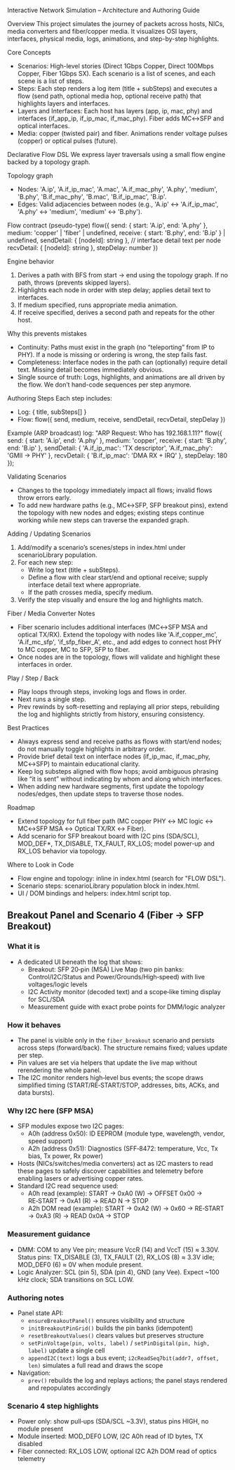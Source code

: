Interactive Network Simulation – Architecture and Authoring Guide

Overview
This project simulates the journey of packets across hosts, NICs, media converters and fiber/copper media. It visualizes OSI layers, interfaces, physical media, logs, animations, and step-by-step highlights.

Core Concepts
- Scenarios: High-level stories (Direct 1Gbps Copper, Direct 100Mbps Copper, Fiber 1Gbps SX). Each scenario is a list of scenes, and each scene is a list of steps.
- Steps: Each step renders a log item (title + subSteps) and executes a flow (send path, optional media hop, optional receive path) that highlights layers and interfaces.
- Layers and Interfaces: Each host has layers (app, ip, mac, phy) and interfaces (if_app_ip, if_ip_mac, if_mac_phy). Fiber adds MC↔SFP and optical interfaces.
- Media: copper (twisted pair) and fiber. Animations render voltage pulses (copper) or optical pulses (future).

Declarative Flow DSL
We express layer traversals using a small flow engine backed by a topology graph.

Topology graph
- Nodes: 'A.ip', 'A.if_ip_mac', 'A.mac', 'A.if_mac_phy', 'A.phy', 'medium', 'B.phy', 'B.if_mac_phy', 'B.mac', 'B.if_ip_mac', 'B.ip'.
- Edges: Valid adjacencies between nodes (e.g., 'A.ip' ↔ 'A.if_ip_mac', 'A.phy' ↔ 'medium', 'medium' ↔ 'B.phy').

Flow contract (pseudo-type)
flow({
  send:    { start: 'A.ip', end: 'A.phy' },
  medium:  'copper' | 'fiber' | undefined,
  receive: { start: 'B.phy', end: 'B.ip' } | undefined,
  sendDetail: { [nodeId]: string },   // interface detail text per node
  recvDetail: { [nodeId]: string },
  stepDelay: number
})

Engine behavior
1) Derives a path with BFS from start → end using the topology graph. If no path, throws (prevents skipped layers).
2) Highlights each node in order with step delay; applies detail text to interfaces.
3) If medium specified, runs appropriate media animation.
4) If receive specified, derives a second path and repeats for the other host.

Why this prevents mistakes
- Continuity: Paths must exist in the graph (no “teleporting” from IP to PHY). If a node is missing or ordering is wrong, the step fails fast.
- Completeness: Interface nodes in the path can (optionally) require detail text. Missing detail becomes immediately obvious.
- Single source of truth: Logs, highlights, and animations are all driven by the flow. We don’t hand-code sequences per step anymore.

Authoring Steps
Each step includes:
- Log: { title, subSteps[] }
- Flow: flow({ send, medium, receive, sendDetail, recvDetail, stepDelay })

Example (ARP broadcast)
log: "ARP Request: Who has 192.168.1.11?"
flow({
  send: { start: 'A.ip', end: 'A.phy' },
  medium: 'copper',
  receive: { start: 'B.phy', end: 'B.ip' },
  sendDetail: { 'A.if_ip_mac': 'TX descriptor', 'A.if_mac_phy': 'GMII → PHY' },
  recvDetail: { 'B.if_ip_mac': 'DMA RX + IRQ' },
  stepDelay: 180
});

Validating Scenarios
- Changes to the topology immediately impact all flows; invalid flows throw errors early.
- To add new hardware paths (e.g., MC↔SFP, SFP breakout pins), extend the topology with new nodes and edges; existing steps continue working while new steps can traverse the expanded graph.

Adding / Updating Scenarios
1) Add/modify a scenario’s scenes/steps in index.html under scenarioLibrary population.
2) For each new step:
   - Write log text (title + subSteps).
   - Define a flow with clear start/end and optional receive; supply interface detail text where appropriate.
   - If the path crosses media, specify medium.
3) Verify the step visually and ensure the log and highlights match.

Fiber / Media Converter Notes
- Fiber scenario includes additional interfaces (MC↔SFP MSA and optical TX/RX). Extend the topology with nodes like 'A.if_copper_mc', 'A.if_mc_sfp', 'if_sfp_fiber_A', etc., and add edges to connect host PHY to MC copper, MC to SFP, SFP to fiber.
- Once nodes are in the topology, flows will validate and highlight these interfaces in order.

Play / Step / Back
- Play loops through steps, invoking logs and flows in order.
- Next runs a single step.
- Prev rewinds by soft-resetting and replaying all prior steps, rebuilding the log and highlights strictly from history, ensuring consistency.

Best Practices
- Always express send and receive paths as flows with start/end nodes; do not manually toggle highlights in arbitrary order.
- Provide brief detail text on interface nodes (if_ip_mac, if_mac_phy, MC↔SFP) to maintain educational clarity.
- Keep log substeps aligned with flow hops; avoid ambiguous phrasing like “it is sent” without indicating by whom and along which interfaces.
- When adding new hardware segments, first update the topology nodes/edges, then update steps to traverse those nodes.

Roadmap
- Extend topology for full fiber path (MC copper PHY ↔ MC logic ↔ MC↔SFP MSA ↔ Optical TX/RX ↔ Fiber).
- Add scenario for SFP breakout board with I2C pins (SDA/SCL), MOD_DEF*, TX_DISABLE, TX_FAULT, RX_LOS; model power-up and RX_LOS behavior via topology.

Where to Look in Code
- Flow engine and topology: inline in index.html (search for "FLOW DSL").
- Scenario steps: scenarioLibrary population block in index.html.
- UI / DOM bindings and helpers: index.html script top.

## Breakout Panel and Scenario 4 (Fiber → SFP Breakout)

### What it is
- A dedicated UI beneath the log that shows:
  - Breakout: SFP 20‑pin (MSA) Live Map (two pin banks: Control/I2C/Status and Power/Grounds/High‑speed) with live voltages/logic levels
  - I2C Activity monitor (decoded text) and a scope‑like timing display for SCL/SDA
  - Measurement guide with exact probe points for DMM/logic analyzer

### How it behaves
- The panel is visible only in the `fiber_breakout` scenario and persists across steps (forward/back). The structure remains fixed; values update per step.
- Pin values are set via helpers that update the live map without rerendering the whole panel.
- The I2C monitor renders high‑level bus events; the scope draws simplified timing (START/RE‑START/STOP, addresses, bits, ACKs, and data bursts).

### Why I2C here (SFP MSA)
- SFP modules expose two I2C pages:
  - A0h (address 0x50): ID EEPROM (module type, wavelength, vendor, speed support)
  - A2h (address 0x51): Diagnostics (SFF‑8472: temperature, Vcc, Tx bias, Tx power, Rx power)
- Hosts (NICs/switches/media converters) act as I2C masters to read these pages to safely discover capabilities and telemetry before enabling lasers or advertising copper rates.
- Standard I2C read sequence used:
  - A0h read (example): START → 0xA0 (W) → OFFSET 0x00 → RE‑START → 0xA1 (R) → READ N → STOP
  - A2h DOM read (example): START → 0xA2 (W) → 0x60 → RE‑START → 0xA3 (R) → READ 0x0A → STOP

### Measurement guidance
- DMM: COM to any Vee pin; measure VccR (14) and VccT (15) ≈ 3.30V. Status pins: TX_DISABLE (3), TX_FAULT (2), RX_LOS (8) ≈ 3.3V idle; MOD_DEF0 (6) ≈ 0V when module present.
- Logic Analyzer: SCL (pin 5), SDA (pin 4), GND (any Vee). Expect ~100 kHz clock; SDA transitions on SCL LOW.

### Authoring notes
- Panel state API:
  - `ensureBreakoutPanel()` ensures visibility and structure
  - `initBreakoutPinGrid()` builds the pin banks (idempotent)
  - `resetBreakoutValues()` clears values but preserves structure
  - `setPinVoltage(pin, volts, label)` / `setPinDigital(pin, high, label)` update a single cell
  - `appendI2C(text)` logs a bus event; `i2cReadSeq7bit(addr7, offset, len)` simulates a full read and draws the scope
- Navigation:
  - `prev()` rebuilds the log and replays actions; the panel stays rendered and repopulates accordingly

### Scenario 4 step highlights
- Power only: show pull‑ups (SDA/SCL ~3.3V), status pins HIGH, no module present
- Module inserted: MOD_DEF0 LOW, I2C A0h read of ID bytes, TX disabled
- Fiber connected: RX_LOS LOW, optional I2C A2h DOM read of optics telemetry


